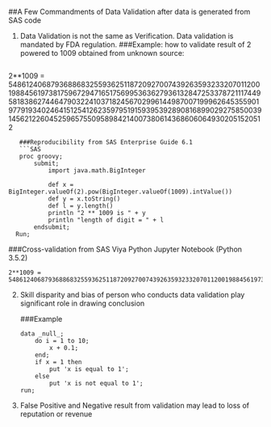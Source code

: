 ##A Few Commandments of Data Validation after data is generated from SAS code
1. Data Validation is not the same as Verification. Data validation is mandated by FDA regulation.
   ###Example: how to validate result of 2 powered to 1009 obtained from unknown source:
   ```
2**1009 = 5486124068793688683255936251187209270074392635932332070112001988456197381759672947165175699536362793613284725337872111744958183862744647903224103718245670299614498700719996264535590197791934024641512541262359795191593953928908168990292758500391456212260452596575509589842140073806143686060649302051520512
```
   ###Reproducibility from SAS Enterprise Guide 6.1  
   ```SAS
   proc groovy;
       submit;
           import java.math.BigInteger

           def x = BigInteger.valueOf(2).pow(BigInteger.valueOf(1009).intValue())
           def y = x.toString()
           def l = y.length()
           println "2 ** 1009 is " + y
           println "length of digit = " + l
       endsubmit;
  Run;
  ```
  ###Cross-validation from SAS Viya Python Jupyter Notebook (Python 3.5.2)
  ```
  2**1009 = 5486124068793688683255936251187209270074392635932332070112001988456197381759672947165175699536362793613284725337872111744958183862744647903224103718245670299614498700710006264535590197791934024641512541262359795191593953928908168990292758500391456212260452596575509589842140073806143686060649302051520512
  ```
2. Skill disparity and bias of person who conducts data validation play significant role in drawing conclusion

   ###Example
   ```SAS
   data _null_;
       do i = 1 to 10;
           x + 0.1;
       end;
       if x = 1 then 
           put 'x is equal to 1';
       else
           put 'x is not equal to 1';
   run;
   ```
3. False Positive and Negative result from validation may lead to loss of reputation or revenue
  
